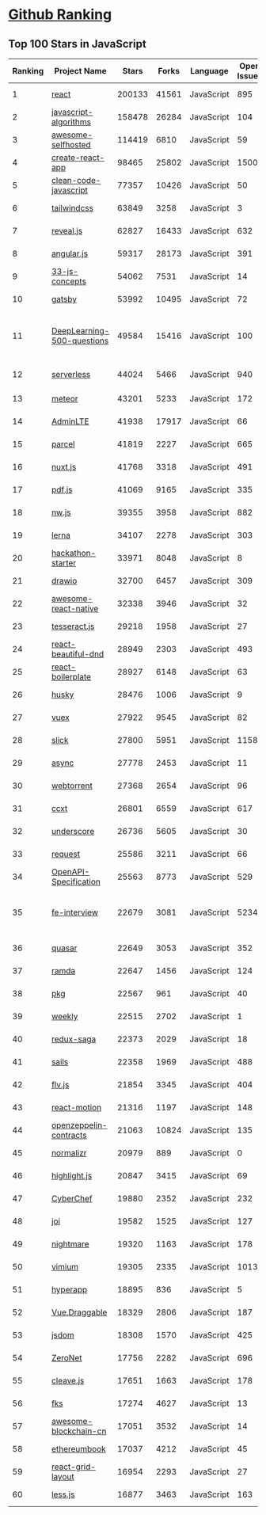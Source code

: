 [Github Ranking](../README.md)
==========

## Top 100 Stars in JavaScript

| Ranking | Project Name | Stars | Forks | Language | Open Issues | Description | Last Commit |
| ------- | ------------ | ----- | ----- | -------- | ----------- | ----------- | ----------- |
| 1 | [react](https://github.com/facebook/react) | 200133 | 41561 | JavaScript | 895 | A declarative, efficient, and flexible JavaScript library for building user interfaces. | 2023-01-08T01:16:57Z |
| 2 | [javascript-algorithms](https://github.com/trekhleb/javascript-algorithms) | 158478 | 26284 | JavaScript | 104 | 📝 Algorithms and data structures implemented in JavaScript with explanations and links to further readings | 2023-01-07T02:19:56Z |
| 3 | [awesome-selfhosted](https://github.com/awesome-selfhosted/awesome-selfhosted) | 114419 | 6810 | JavaScript | 59 | A list of Free Software network services and web applications which can be hosted on your own servers | 2023-01-06T17:13:57Z |
| 4 | [create-react-app](https://github.com/facebook/create-react-app) | 98465 | 25802 | JavaScript | 1500 | Set up a modern web app by running one command. | 2023-01-06T17:53:40Z |
| 5 | [clean-code-javascript](https://github.com/ryanmcdermott/clean-code-javascript) | 77357 | 10426 | JavaScript | 50 | :bathtub: Clean Code concepts adapted for JavaScript | 2022-12-02T14:17:25Z |
| 6 | [tailwindcss](https://github.com/tailwindlabs/tailwindcss) | 63849 | 3258 | JavaScript | 3 | A utility-first CSS framework for rapid UI development. | 2023-01-06T15:28:42Z |
| 7 | [reveal.js](https://github.com/hakimel/reveal.js) | 62827 | 16433 | JavaScript | 632 | The HTML Presentation Framework | 2023-01-05T06:45:30Z |
| 8 | [angular.js](https://github.com/angular/angular.js) | 59317 | 28173 | JavaScript | 391 | AngularJS - HTML enhanced for web apps! | 2022-04-12T15:57:22Z |
| 9 | [33-js-concepts](https://github.com/leonardomso/33-js-concepts) | 54062 | 7531 | JavaScript | 14 | 📜 33 JavaScript concepts every developer should know. | 2023-01-01T18:44:34Z |
| 10 | [gatsby](https://github.com/gatsbyjs/gatsby) | 53992 | 10495 | JavaScript | 72 | The fastest frontend for the headless web. Build modern websites with React. | 2023-01-07T17:25:35Z |
| 11 | [DeepLearning-500-questions](https://github.com/scutan90/DeepLearning-500-questions) | 49584 | 15416 | JavaScript | 100 | 深度学习500问，以问答形式对常用的概率知识、线性代数、机器学习、深度学习、计算机视觉等热点问题进行阐述，以帮助自己及有需要的读者。 全书分为18个章节，50余万字。由于水平有限，书中不妥之处恳请广大读者批评指正。   未完待续............ 如有意合作，联系scutjy2015@163.com                     版权所有，违权必究       Tan 2018.06 | 2022-07-16T02:22:55Z |
| 12 | [serverless](https://github.com/serverless/serverless) | 44024 | 5466 | JavaScript | 940 | ⚡ Serverless Framework – Build web, mobile and IoT applications with serverless architectures using AWS Lambda, Azure Functions, Google CloudFunctions & more! –  | 2023-01-05T14:47:07Z |
| 13 | [meteor](https://github.com/meteor/meteor) | 43201 | 5233 | JavaScript | 172 | Meteor, the JavaScript App Platform | 2023-01-07T10:41:34Z |
| 14 | [AdminLTE](https://github.com/ColorlibHQ/AdminLTE) | 41938 | 17917 | JavaScript | 66 | AdminLTE - Free admin dashboard template based on Bootstrap 4 | 2023-01-03T03:03:15Z |
| 15 | [parcel](https://github.com/parcel-bundler/parcel) | 41819 | 2227 | JavaScript | 665 | The zero configuration build tool for the web. 📦🚀 | 2023-01-08T01:15:39Z |
| 16 | [nuxt.js](https://github.com/nuxt/nuxt.js) | 41768 | 3318 | JavaScript | 491 | The Intuitive Vue(2) Framework | 2023-01-04T01:38:32Z |
| 17 | [pdf.js](https://github.com/mozilla/pdf.js) | 41069 | 9165 | JavaScript | 335 | PDF Reader in JavaScript | 2023-01-07T17:23:32Z |
| 18 | [nw.js](https://github.com/nwjs/nw.js) | 39355 | 3958 | JavaScript | 882 | Call all Node.js modules directly from DOM/WebWorker and enable a new way of writing applications with all Web technologies. | 2023-01-02T12:12:18Z |
| 19 | [lerna](https://github.com/lerna/lerna) | 34107 | 2278 | JavaScript | 303 | :dragon: Lerna is a fast, modern build system for managing and publishing multiple JavaScript/TypeScript packages from the same repository. | 2023-01-06T20:09:29Z |
| 20 | [hackathon-starter](https://github.com/sahat/hackathon-starter) | 33971 | 8048 | JavaScript | 8 | A boilerplate for Node.js web applications | 2023-01-05T01:23:12Z |
| 21 | [drawio](https://github.com/jgraph/drawio) | 32700 | 6457 | JavaScript | 309 | draw.io is a JavaScript, client-side editor for general diagramming and whiteboarding | 2023-01-06T18:53:04Z |
| 22 | [awesome-react-native](https://github.com/jondot/awesome-react-native) | 32338 | 3946 | JavaScript | 32 | Awesome React Native components, news, tools, and learning material! | 2023-01-03T19:54:35Z |
| 23 | [tesseract.js](https://github.com/naptha/tesseract.js) | 29218 | 1958 | JavaScript | 27 | Pure Javascript OCR for more than 100 Languages 📖🎉🖥 | 2023-01-07T02:17:28Z |
| 24 | [react-beautiful-dnd](https://github.com/atlassian/react-beautiful-dnd) | 28949 | 2303 | JavaScript | 493 | Beautiful and accessible drag and drop for lists with React | 2023-01-07T14:02:04Z |
| 25 | [react-boilerplate](https://github.com/react-boilerplate/react-boilerplate) | 28927 | 6148 | JavaScript | 63 | :fire: A highly scalable, offline-first foundation with the best developer experience and a focus on performance and best practices. | 2022-12-12T15:53:39Z |
| 26 | [husky](https://github.com/typicode/husky) | 28476 | 1006 | JavaScript | 9 | Git hooks made easy 🐶 woof! | 2023-01-05T01:03:54Z |
| 27 | [vuex](https://github.com/vuejs/vuex) | 27922 | 9545 | JavaScript | 82 | 🗃️ Centralized State Management for Vue.js. | 2022-12-27T15:47:51Z |
| 28 | [slick](https://github.com/kenwheeler/slick) | 27800 | 5951 | JavaScript | 1158 | the last carousel you'll ever need | 2022-11-16T14:54:08Z |
| 29 | [async](https://github.com/caolan/async) | 27778 | 2453 | JavaScript | 11 | Async utilities for node and the browser | 2023-01-01T15:01:41Z |
| 30 | [webtorrent](https://github.com/webtorrent/webtorrent) | 27368 | 2654 | JavaScript | 96 | ⚡️ Streaming torrent client for the web | 2023-01-07T22:31:43Z |
| 31 | [ccxt](https://github.com/ccxt/ccxt) | 26801 | 6559 | JavaScript | 617 | A JavaScript / Python / PHP cryptocurrency trading API with support for more than 100 bitcoin/altcoin exchanges | 2023-01-07T23:58:07Z |
| 32 | [underscore](https://github.com/jashkenas/underscore) | 26736 | 5605 | JavaScript | 30 | JavaScript's utility _ belt | 2022-11-29T17:19:56Z |
| 33 | [request](https://github.com/request/request) | 25586 | 3211 | JavaScript | 66 | 🏊🏾 Simplified HTTP request client. | 2022-11-12T10:44:52Z |
| 34 | [OpenAPI-Specification](https://github.com/OAI/OpenAPI-Specification) | 25563 | 8773 | JavaScript | 529 | The OpenAPI Specification Repository | 2023-01-05T21:27:29Z |
| 35 | [fe-interview](https://github.com/haizlin/fe-interview) | 22679 | 3081 | JavaScript | 5234 | 前端面试每日 3+1，以面试题来驱动学习，提倡每日学习与思考，每天进步一点！每天早上5点纯手工发布面试题（死磕自己，愉悦大家），6000+道前端面试题全面覆盖，HTML/CSS/JavaScript/Vue/React/Nodejs/TypeScript/ECMAScritpt/Webpack/Jquery/小程序/软技能…… | 2023-01-07T20:49:13Z |
| 36 | [quasar](https://github.com/quasarframework/quasar) | 22649 | 3053 | JavaScript | 352 | Quasar Framework - Build high-performance VueJS user interfaces in record time | 2023-01-07T23:37:22Z |
| 37 | [ramda](https://github.com/ramda/ramda) | 22647 | 1456 | JavaScript | 124 | :ram: Practical functional Javascript | 2022-11-23T03:38:10Z |
| 38 | [pkg](https://github.com/vercel/pkg) | 22567 | 961 | JavaScript | 40 | Package your Node.js project into an executable | 2022-12-29T08:26:35Z |
| 39 | [weekly](https://github.com/ascoders/weekly) | 22515 | 2702 | JavaScript | 1 | 前端精读周刊。帮你理解最前沿、实用的技术。 | 2022-12-26T02:06:20Z |
| 40 | [redux-saga](https://github.com/redux-saga/redux-saga) | 22373 | 2029 | JavaScript | 18 | An alternative side effect model for Redux apps | 2023-01-07T06:06:42Z |
| 41 | [sails](https://github.com/balderdashy/sails) | 22358 | 1969 | JavaScript | 488 | Realtime MVC Framework for Node.js | 2022-12-27T13:35:17Z |
| 42 | [flv.js](https://github.com/bilibili/flv.js) | 21854 | 3345 | JavaScript | 404 | HTML5 FLV Player | 2022-11-23T21:48:17Z |
| 43 | [react-motion](https://github.com/chenglou/react-motion) | 21316 | 1197 | JavaScript | 148 | A spring that solves your animation problems. | 2022-12-08T17:31:42Z |
| 44 | [openzeppelin-contracts](https://github.com/OpenZeppelin/openzeppelin-contracts) | 21063 | 10824 | JavaScript | 135 | OpenZeppelin Contracts is a library for secure smart contract development. | 2023-01-07T03:21:44Z |
| 45 | [normalizr](https://github.com/paularmstrong/normalizr) | 20979 | 889 | JavaScript | 0 | Normalizes nested JSON according to a schema | 2022-03-19T22:44:12Z |
| 46 | [highlight.js](https://github.com/highlightjs/highlight.js) | 20847 | 3415 | JavaScript | 69 | JavaScript syntax highlighter with language auto-detection and zero dependencies. | 2023-01-07T19:10:26Z |
| 47 | [CyberChef](https://github.com/gchq/CyberChef) | 19880 | 2352 | JavaScript | 232 | The Cyber Swiss Army Knife - a web app for encryption, encoding, compression and data analysis | 2023-01-02T14:17:25Z |
| 48 | [joi](https://github.com/hapijs/joi) | 19582 | 1525 | JavaScript | 127 | The most powerful data validation library for JS | 2022-12-20T14:52:21Z |
| 49 | [nightmare](https://github.com/segmentio/nightmare) | 19320 | 1163 | JavaScript | 178 | A high-level browser automation library. | 2022-12-11T14:16:21Z |
| 50 | [vimium](https://github.com/philc/vimium) | 19305 | 2335 | JavaScript | 1013 | The hacker's browser. | 2022-12-20T00:05:35Z |
| 51 | [hyperapp](https://github.com/jorgebucaran/hyperapp) | 18895 | 836 | JavaScript | 5 | 1kB-ish JavaScript framework for building hypertext applications. | 2022-12-28T01:15:49Z |
| 52 | [Vue.Draggable](https://github.com/SortableJS/Vue.Draggable) | 18329 | 2806 | JavaScript | 187 | Vue drag-and-drop component based on Sortable.js | 2023-01-06T01:36:47Z |
| 53 | [jsdom](https://github.com/jsdom/jsdom) | 18308 | 1570 | JavaScript | 425 | A JavaScript implementation of various web standards, for use with Node.js | 2023-01-07T14:03:50Z |
| 54 | [ZeroNet](https://github.com/HelloZeroNet/ZeroNet) | 17756 | 2282 | JavaScript | 696 | ZeroNet - Decentralized websites using Bitcoin crypto and BitTorrent network | 2022-12-24T19:58:30Z |
| 55 | [cleave.js](https://github.com/nosir/cleave.js) | 17651 | 1663 | JavaScript | 178 | Format input text content when you are typing... | 2023-01-04T12:58:27Z |
| 56 | [fks](https://github.com/JacksonTian/fks) | 17274 | 4627 | JavaScript | 13 | 前端技能汇总 Frontend Knowledge Structure | 2019-06-27T12:30:51Z |
| 57 | [awesome-blockchain-cn](https://github.com/chaozh/awesome-blockchain-cn) | 17051 | 3532 | JavaScript | 14 | 收集所有区块链(BlockChain)技术开发相关资料，包括Fabric和Ethereum开发资料 | 2022-10-30T10:15:52Z |
| 58 | [ethereumbook](https://github.com/ethereumbook/ethereumbook) | 17037 | 4212 | JavaScript | 45 | Mastering Ethereum, by Andreas M. Antonopoulos, Gavin Wood | 2022-12-23T04:27:10Z |
| 59 | [react-grid-layout](https://github.com/react-grid-layout/react-grid-layout) | 16954 | 2293 | JavaScript | 27 | A draggable and resizable grid layout with responsive breakpoints, for React. | 2023-01-07T04:55:28Z |
| 60 | [less.js](https://github.com/less/less.js) | 16877 | 3463 | JavaScript | 163 | Less. The dynamic stylesheet language. | 2022-11-18T02:22:44Z |

